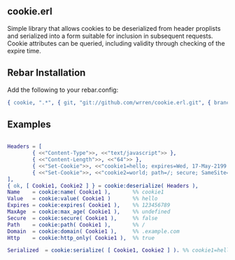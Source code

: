 ## cookie.erl

Simple library that allows cookies to be deserialized from header proplists and serialized into
a form suitable for inclusion in subsequent requests. Cookie attributes can be queried, including
validity through checking of the expire time.

## Rebar Installation

Add the following to your rebar.config:

```erlang
{ cookie, ".*",	{ git, "git://github.com/wrren/cookie.erl.git", { branch, "master" } } }
```

## Examples 

```erlang

Headers = [
		{ <<"Content-Type">>, <<"text/javascript">> },
		{ <<"Content-Length">>, <<"64">> },
		{ <<"Set-Cookie">>, <<"cookie1=hello; expires=Wed, 17-May-2199 12:55:30 GMT; path=/; domain=.example.com; HttpOnly">> },
		{ <<"Set-Cookie">>, <<"cookie2=world; path=/; secure; SameSite=Strict">> }
],
{ ok, [ Cookie1, Cookie2 ] } = cookie:deserialize( Headers ),
Name 	= cookie:name( Cookie1 ), 		%% cookie1
Value 	= cookie:value( Cookie1 )		%% hello
Expires = cookie:expires( Cookie1 ),    %% 123456789
MaxAge	= cookie:max_age( Cookie1 ),	%% undefined  
Secure	= cookie:secure( Cookie1 ),		%% false
Path 	= cookie:path( Cookie1 ),		%% /
Domain	= cookie:domain( Cookie1 ),		%% .example.com
Http 	= cookie:http_only( Cookie1 ),	%% true

Serialized 	= cookie:serialize( [ Cookie1, Cookie2 ] ).	%% cookie1=hello; cookie2=world 

```